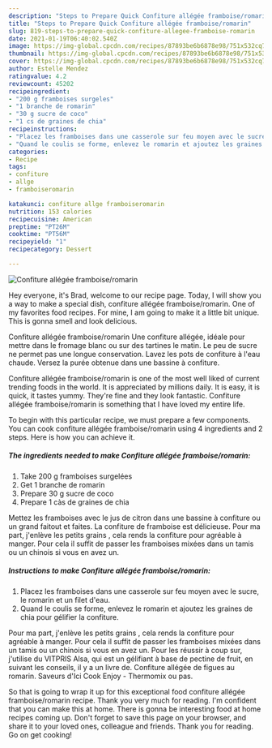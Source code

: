```yaml
---
description: "Steps to Prepare Quick Confiture allégée framboise/romarin"
title: "Steps to Prepare Quick Confiture allégée framboise/romarin"
slug: 819-steps-to-prepare-quick-confiture-allegee-framboise-romarin
date: 2021-01-19T06:40:02.540Z
image: https://img-global.cpcdn.com/recipes/87893be6b6878e98/751x532cq70/confiture-allegee-framboiseromarin-photo-principale-de-la-recette.jpg
thumbnail: https://img-global.cpcdn.com/recipes/87893be6b6878e98/751x532cq70/confiture-allegee-framboiseromarin-photo-principale-de-la-recette.jpg
cover: https://img-global.cpcdn.com/recipes/87893be6b6878e98/751x532cq70/confiture-allegee-framboiseromarin-photo-principale-de-la-recette.jpg
author: Estelle Mendez
ratingvalue: 4.2
reviewcount: 45202
recipeingredient:
- "200 g framboises surgeles"
- "1 branche de romarin"
- "30 g sucre de coco"
- "1 cs de graines de chia"
recipeinstructions:
- "Placez les framboises dans une casserole sur feu moyen avec le sucre, le romarin et un filet d&#39;eau."
- "Quand le coulis se forme, enlevez le romarin et ajoutez les graines de chia pour gélifier la confiture."
categories:
- Recipe
tags:
- confiture
- allge
- framboiseromarin

katakunci: confiture allge framboiseromarin 
nutrition: 153 calories
recipecuisine: American
preptime: "PT26M"
cooktime: "PT56M"
recipeyield: "1"
recipecategory: Dessert

---
```



![Confiture allégée framboise/romarin](https://img-global.cpcdn.com/recipes/87893be6b6878e98/751x532cq70/confiture-allegee-framboiseromarin-photo-principale-de-la-recette.jpg)

Hey everyone, it's Brad, welcome to our recipe page. Today, I will show you a way to make a special dish, confiture allégée framboise/romarin. One of my favorites food recipes. For mine, I am going to make it a little bit unique. This is gonna smell and look delicious.

Confiture allégée framboise/romarin Une confiture allégée, idéale pour mettre dans le fromage blanc ou sur des tartines le matin. Le peu de sucre ne permet pas une longue conservation. Lavez les pots de confiture à l&#39;eau chaude. Versez la purée obtenue dans une bassine à confiture.

Confiture allégée framboise/romarin is one of the most well liked of current trending foods in the world. It is appreciated by millions daily. It is easy, it is quick, it tastes yummy. They're fine and they look fantastic. Confiture allégée framboise/romarin is something that I have loved my entire life.


To begin with this particular recipe, we must prepare a few components. You can cook confiture allégée framboise/romarin using 4 ingredients and 2 steps. Here is how you can achieve it.

<!--inarticleads1-->

##### The ingredients needed to make Confiture allégée framboise/romarin:

1. Take 200 g framboises surgelées
1. Get 1 branche de romarin
1. Prepare 30 g sucre de coco
1. Prepare 1 càs de graines de chia


Mettez les framboises avec le jus de citron dans une bassine à confiture ou un grand faitout et faites. La confiture de framboise est délicieuse. Pour ma part, j&#39;enlève les petits grains , cela rends la confiture pour agréable à manger. Pour cela il suffit de passer les framboises mixées dans un tamis ou un chinois si vous en avez un. 

<!--inarticleads2-->

##### Instructions to make Confiture allégée framboise/romarin:

1. Placez les framboises dans une casserole sur feu moyen avec le sucre, le romarin et un filet d&#39;eau.
1. Quand le coulis se forme, enlevez le romarin et ajoutez les graines de chia pour gélifier la confiture.


Pour ma part, j&#39;enlève les petits grains , cela rends la confiture pour agréable à manger. Pour cela il suffit de passer les framboises mixées dans un tamis ou un chinois si vous en avez un. Pour les réussir à coup sur, j&#39;utilise du VITPRIS Alsa, qui est un gélifiant à base de pectine de fruit, en suivant les conseils, il y a un livre de. Confiture allégée de figues au romarin. Saveurs d&#39;Ici Cook Enjoy - Thermomix ou pas. 

So that is going to wrap it up for this exceptional food confiture allégée framboise/romarin recipe. Thank you very much for reading. I'm confident that you can make this at home. There is gonna be interesting food at home recipes coming up. Don't forget to save this page on your browser, and share it to your loved ones, colleague and friends. Thank you for reading. Go on get cooking!
